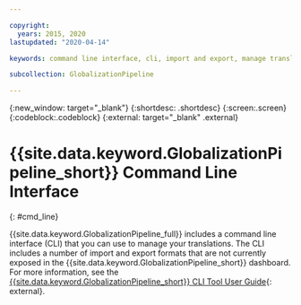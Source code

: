 ```yaml
---

copyright:
  years: 2015, 2020
lastupdated: "2020-04-14"

keywords: command line interface, cli, import and export, manage translation

subcollection: GlobalizationPipeline

---
```


{:new_window: target="_blank"}
{:shortdesc: .shortdesc}
{:screen:.screen}
{:codeblock:.codeblock}
{:external: target="_blank" .external}

# {{site.data.keyword.GlobalizationPipeline_short}} Command Line Interface
{: #cmd_line}

{{site.data.keyword.GlobalizationPipeline_full}} includes a command line interface (CLI) that you can use to manage your translations. The CLI includes a number of import and export formats that are not currently exposed in the {{site.data.keyword.GlobalizationPipeline_short}} dashboard. For more information, see the [{{site.data.keyword.GlobalizationPipeline_short}} CLI Tool User Guide](https://github.com/IBM-Bluemix/gp-java-tools/tree/f89b577481dd7973d751dc5baca54a196efafc98/gp-cli){: external}.
